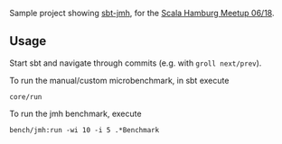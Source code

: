 Sample project showing [sbt-jmh](https://github.com/ktoso/sbt-jmh), for the [Scala Hamburg Meetup 06/18](https://www.meetup.com/de-DE/Scala-Hamburg/events/251207492/).

## Usage

Start sbt and navigate through commits (e.g. with `groll next/prev`).

To run the manual/custom microbenchmark, in sbt execute
```
core/run
```

To run the jmh benchmark, execute
```
bench/jmh:run -wi 10 -i 5 .*Benchmark
```
